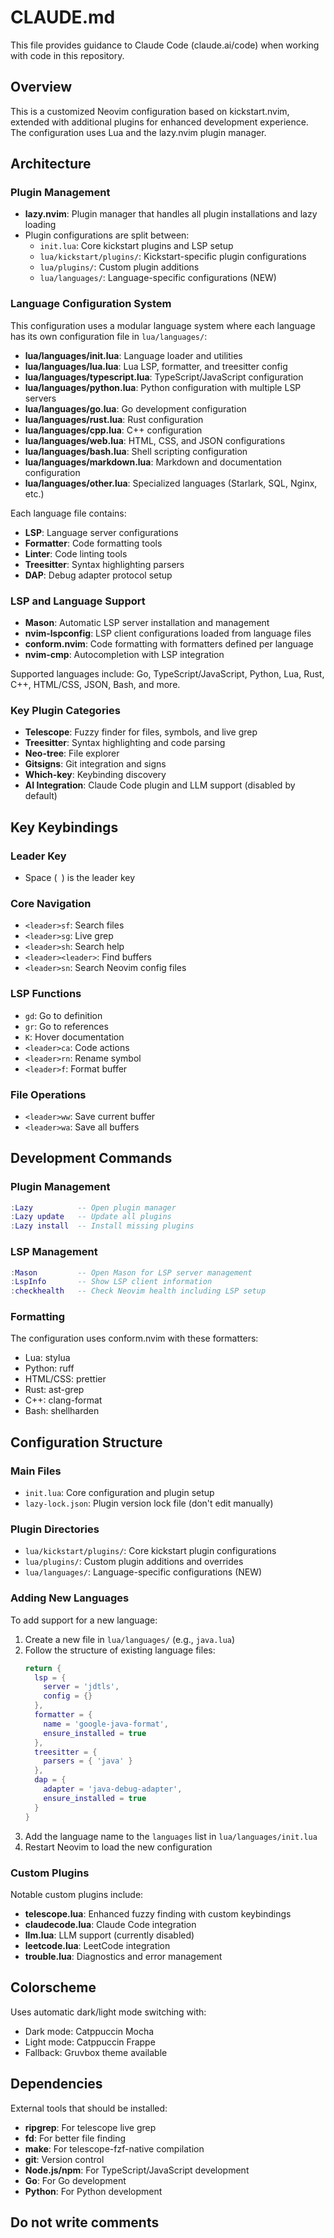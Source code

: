 # CLAUDE.md

This file provides guidance to Claude Code (claude.ai/code) when working with code in this repository.

## Overview

This is a customized Neovim configuration based on kickstart.nvim, extended with additional plugins for enhanced development experience. The configuration uses Lua and the lazy.nvim plugin manager.

## Architecture

### Plugin Management
- **lazy.nvim**: Plugin manager that handles all plugin installations and lazy loading
- Plugin configurations are split between:
  - `init.lua`: Core kickstart plugins and LSP setup
  - `lua/kickstart/plugins/`: Kickstart-specific plugin configurations  
  - `lua/plugins/`: Custom plugin additions
  - `lua/languages/`: Language-specific configurations (NEW)

### Language Configuration System
This configuration uses a modular language system where each language has its own configuration file in `lua/languages/`:

- **lua/languages/init.lua**: Language loader and utilities
- **lua/languages/lua.lua**: Lua LSP, formatter, and treesitter config
- **lua/languages/typescript.lua**: TypeScript/JavaScript configuration
- **lua/languages/python.lua**: Python configuration with multiple LSP servers
- **lua/languages/go.lua**: Go development configuration
- **lua/languages/rust.lua**: Rust configuration
- **lua/languages/cpp.lua**: C++ configuration
- **lua/languages/web.lua**: HTML, CSS, and JSON configurations
- **lua/languages/bash.lua**: Shell scripting configuration
- **lua/languages/markdown.lua**: Markdown and documentation configuration
- **lua/languages/other.lua**: Specialized languages (Starlark, SQL, Nginx, etc.)

Each language file contains:
- **LSP**: Language server configurations
- **Formatter**: Code formatting tools
- **Linter**: Code linting tools
- **Treesitter**: Syntax highlighting parsers
- **DAP**: Debug adapter protocol setup

### LSP and Language Support
- **Mason**: Automatic LSP server installation and management
- **nvim-lspconfig**: LSP client configurations loaded from language files
- **conform.nvim**: Code formatting with formatters defined per language
- **nvim-cmp**: Autocompletion with LSP integration

Supported languages include: Go, TypeScript/JavaScript, Python, Lua, Rust, C++, HTML/CSS, JSON, Bash, and more.

### Key Plugin Categories
- **Telescope**: Fuzzy finder for files, symbols, and live grep
- **Treesitter**: Syntax highlighting and code parsing
- **Neo-tree**: File explorer
- **Gitsigns**: Git integration and signs
- **Which-key**: Keybinding discovery
- **AI Integration**: Claude Code plugin and LLM support (disabled by default)

## Key Keybindings

### Leader Key
- Space (` `) is the leader key

### Core Navigation
- `<leader>sf`: Search files
- `<leader>sg`: Live grep
- `<leader>sh`: Search help
- `<leader><leader>`: Find buffers
- `<leader>sn`: Search Neovim config files

### LSP Functions
- `gd`: Go to definition
- `gr`: Go to references  
- `K`: Hover documentation
- `<leader>ca`: Code actions
- `<leader>rn`: Rename symbol
- `<leader>f`: Format buffer

### File Operations
- `<leader>ww`: Save current buffer
- `<leader>wa`: Save all buffers

## Development Commands

### Plugin Management
```lua
:Lazy          -- Open plugin manager
:Lazy update   -- Update all plugins
:Lazy install  -- Install missing plugins
```

### LSP Management
```lua
:Mason         -- Open Mason for LSP server management
:LspInfo       -- Show LSP client information
:checkhealth   -- Check Neovim health including LSP setup
```

### Formatting
The configuration uses conform.nvim with these formatters:
- Lua: stylua
- Python: ruff
- HTML/CSS: prettier
- Rust: ast-grep
- C++: clang-format
- Bash: shellharden

## Configuration Structure

### Main Files
- `init.lua`: Core configuration and plugin setup
- `lazy-lock.json`: Plugin version lock file (don't edit manually)

### Plugin Directories
- `lua/kickstart/plugins/`: Core kickstart plugin configurations
- `lua/plugins/`: Custom plugin additions and overrides
- `lua/languages/`: Language-specific configurations (NEW)

### Adding New Languages
To add support for a new language:

1. Create a new file in `lua/languages/` (e.g., `java.lua`)
2. Follow the structure of existing language files:
   ```lua
   return {
     lsp = {
       server = 'jdtls',
       config = {}
     },
     formatter = {
       name = 'google-java-format',
       ensure_installed = true
     },
     treesitter = {
       parsers = { 'java' }
     },
     dap = {
       adapter = 'java-debug-adapter',
       ensure_installed = true
     }
   }
   ```
3. Add the language name to the `languages` list in `lua/languages/init.lua`
4. Restart Neovim to load the new configuration

### Custom Plugins
Notable custom plugins include:
- **telescope.lua**: Enhanced fuzzy finding with custom keybindings
- **claudecode.lua**: Claude Code integration
- **llm.lua**: LLM support (currently disabled)
- **leetcode.lua**: LeetCode integration
- **trouble.lua**: Diagnostics and error management

## Colorscheme

Uses automatic dark/light mode switching with:
- Dark mode: Catppuccin Mocha
- Light mode: Catppuccin Frappe
- Fallback: Gruvbox theme available

## Dependencies

External tools that should be installed:
- **ripgrep**: For telescope live grep
- **fd**: For better file finding
- **make**: For telescope-fzf-native compilation
- **git**: Version control
- **Node.js/npm**: For TypeScript/JavaScript development
- **Go**: For Go development
- **Python**: For Python development

## Do not write comments